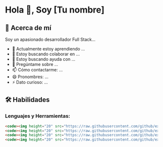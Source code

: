 # Hola 👋, Soy [Tu nombre]

## 🚀 Acerca de mí
Soy un apasionado desarrollador Full Stack...

- 🌱 Actualmente estoy aprendiendo ... 
- 👯 Estoy buscando colaborar en ...
- 🤔 Estoy buscando ayuda con ...
- 💬 Pregúntame sobre ...
- 📫 Cómo contactarme: ...
- 😄 Pronombres: ...
- ⚡ Dato curioso: ...

## 🛠️ Habilidades

### Lenguajes y Herramientas:

```markdown
<code><img height="20" src="https://raw.githubusercontent.com/github/explore/main/topics/javascript/javascript.png"></code>
<code><img height="20" src="https://raw.githubusercontent.com/github/explore/main/topics/python/python.png"></code>
<code><img height="20" src="https://raw.githubusercontent.com/github/explore/main/topics/django/django.png"></code>
<code><img height="20" src="https://raw.githubusercontent.com/github/explore/main/topics/react/react.png"></code>

